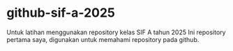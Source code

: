 # github-sif-a-2025
Untuk latihan menggunakan repository kelas SIF A tahun 2025
Ini repository pertama saya, digunakan untuk memahami repository pada github.
